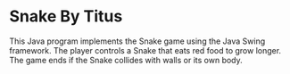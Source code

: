 # Snake By Titus
This Java program implements the Snake game using the Java Swing framework. The player controls a Snake that eats red food to grow longer. The game ends if the Snake collides with walls or its own body.

